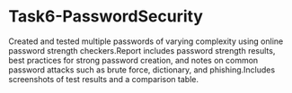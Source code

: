 # Task6-PasswordSecurity
Created and tested multiple passwords of varying complexity using online password strength checkers.Report includes password strength results, best practices for strong password creation, and notes on common password attacks such as brute force, dictionary, and phishing.Includes screenshots of test results and a comparison table.

